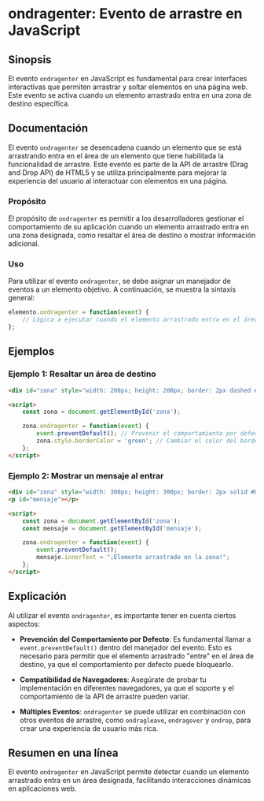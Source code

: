 <!--
Meta Description: # ondragenter: Evento de arrastre en JavaScript ## Sinopsis El evento `ondragenter` en JavaScript es fundamental para crear interfaces interactivas qu...
Meta Keywords: zona, ondragenter, elemento, evento, que
-->

# ondragenter: Evento de arrastre en JavaScript

## Sinopsis
El evento `ondragenter` en JavaScript es fundamental para crear interfaces interactivas que permiten arrastrar y soltar elementos en una página web. Este evento se activa cuando un elemento arrastrado entra en una zona de destino específica.

## Documentación
El evento `ondragenter` se desencadena cuando un elemento que se está arrastrando entra en el área de un elemento que tiene habilitada la funcionalidad de arrastre. Este evento es parte de la API de arrastre (Drag and Drop API) de HTML5 y se utiliza principalmente para mejorar la experiencia del usuario al interactuar con elementos en una página.

### Propósito
El propósito de `ondragenter` es permitir a los desarrolladores gestionar el comportamiento de su aplicación cuando un elemento arrastrado entra en una zona designada, como resaltar el área de destino o mostrar información adicional.

### Uso
Para utilizar el evento `ondragenter`, se debe asignar un manejador de eventos a un elemento objetivo. A continuación, se muestra la sintaxis general:

```javascript
elemento.ondragenter = function(event) {
    // Lógica a ejecutar cuando el elemento arrastrado entra en el área
};
```

## Ejemplos

### Ejemplo 1: Resaltar un área de destino
```html
<div id="zona" style="width: 200px; height: 200px; border: 2px dashed #ccc;"></div>

<script>
    const zona = document.getElementById('zona');

    zona.ondragenter = function(event) {
        event.preventDefault(); // Prevenir el comportamiento por defecto
        zona.style.borderColor = 'green'; // Cambiar el color del borde
    };
</script>
```

### Ejemplo 2: Mostrar un mensaje al entrar
```html
<div id="zona" style="width: 300px; height: 300px; border: 2px solid #000;"></div>
<p id="mensaje"></p>

<script>
    const zona = document.getElementById('zona');
    const mensaje = document.getElementById('mensaje');

    zona.ondragenter = function(event) {
        event.preventDefault();
        mensaje.innerText = "¡Elemento arrastrado en la zona!";
    };
</script>
```

## Explicación
Al utilizar el evento `ondragenter`, es importante tener en cuenta ciertos aspectos:

- **Prevención del Comportamiento por Defecto**: Es fundamental llamar a `event.preventDefault()` dentro del manejador del evento. Esto es necesario para permitir que el elemento arrastrado "entre" en el área de destino, ya que el comportamiento por defecto puede bloquearlo.
  
- **Compatibilidad de Navegadores**: Asegúrate de probar tu implementación en diferentes navegadores, ya que el soporte y el comportamiento de la API de arrastre pueden variar.

- **Múltiples Eventos**: `ondragenter` se puede utilizar en combinación con otros eventos de arrastre, como `ondragleave`, `ondragover` y `ondrop`, para crear una experiencia de usuario más rica.

## Resumen en una línea
El evento `ondragenter` en JavaScript permite detectar cuando un elemento arrastrado entra en un área designada, facilitando interacciones dinámicas en aplicaciones web.